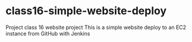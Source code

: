 # class16-simple-website-deploy
Project class 16 website project
This is a simple website deploy to an EC2 instance from GitHub with Jenkins
